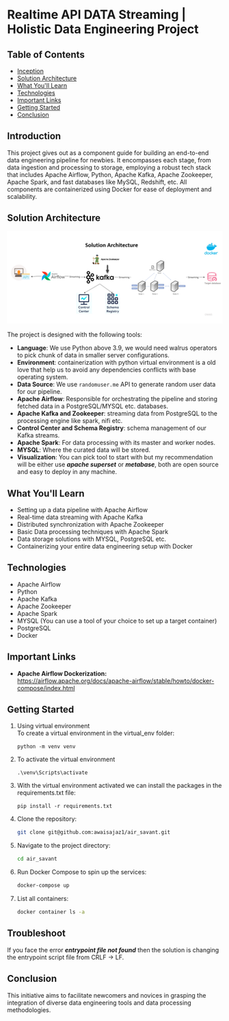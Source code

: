 # Realtime API DATA Streaming | Holistic Data Engineering Project

## Table of Contents
- [Inception](#introduction)
- [Solution Architecture](#solution-architecture)
- [What You'll Learn](#what-youll-learn)
- [Technologies](#technologies)
- [Important Links](#important-links)
- [Getting Started](#getting-started)
- [Conclusion](#Conclusion)

## Introduction

This project gives out as a component guide for building an end-to-end data engineering pipeline for newbies. It encompasses each stage, from data ingestion and processing to storage, employing a robust tech stack that includes Apache Airflow, Python, Apache Kafka, Apache Zookeeper, Apache Spark, and fast databases like MySQL, Redshift, etc. All components are containerized using Docker for ease of deployment and scalability.

## Solution Architecture

![Solution Architecture](https://github.com/awaisajaz1/air_savant/blob/main/DE%20Architecture.png)


The project is designed with the following tools:

- **Language**: We use Python above 3.9, we would need walrus operators to pick chunk of data in smaller server configurations.
- **Environment**: containerization with python virtual environment is a old love that help us to avoid any dependencies conflicts with base operating system.
- **Data Source**: We use `randomuser.me` API to generate random user data for our pipeline.
- **Apache Airflow**: Responsible for orchestrating the pipeline and storing fetched data in a PostgreSQL/MYSQL etc. databases.
- **Apache Kafka and Zookeeper**: streaming data from PostgreSQL to the processing engine like spark, nifi etc.
- **Control Center and Schema Registry**: schema management of our Kafka streams.
- **Apache Spark**: For data processing with its master and worker nodes.
- **MYSQL**: Where the curated data will be stored.
- **Visualization**: You can pick tool to start with but my recommendation will be either use ***apache superset*** or ***metabase***, both are open source and easy to deploy in any machine.

## What You'll Learn

- Setting up a data pipeline with Apache Airflow
- Real-time data streaming with Apache Kafka
- Distributed synchronization with Apache Zookeeper
- Basic Data processing techniques with Apache Spark
- Data storage solutions with MYSQL, PostgreSQL etc.
- Containerizing your entire data engineering setup with Docker

## Technologies

- Apache Airflow
- Python
- Apache Kafka
- Apache Zookeeper
- Apache Spark
- MYSQL (You can use a tool of your choice to set up a target container)
- PostgreSQL
- Docker

## Important Links
- **Apache Airflow Dockerization:** https://airflow.apache.org/docs/apache-airflow/stable/howto/docker-compose/index.html


## Getting Started


1. Using virtual environment  
   To create a virtual environment in the virtual_env folder:
   ```
   python -m venv venv
   ```
   
2. To activate the virtual environment
   ```
   .\venv\Scripts\activate
   ```

3. With the virtual environment activated we can install the packages in the requirements.txt file:
   ```
   pip install -r requirements.txt
   ```

4. Clone the repository:
    ```bash
    git clone git@github.com:awaisajaz1/air_savant.git
    ```

5. Navigate to the project directory:
    ```bash
    cd air_savant
    ```

6. Run Docker Compose to spin up the services:
    ```bash
    docker-compose up
    ```
7. List all containers:
   ```bash
   docker container ls -a
   ```

## Troubleshoot
If you face the error ***entrypoint file not found*** then the solution is changing the entrypoint script file from CRLF -> LF.

## Conclusion
This initiative aims to facilitate newcomers and novices in grasping the integration of diverse data engineering tools and data processing methodologies.